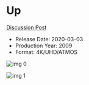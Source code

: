 # Up

[Discussion Post](https://www.avsforum.com/threads/bass-eq-for-filtered-movies.2995212/post-59306028)

* Release Date: 2020-03-03
* Production Year: 2009
* Format: 4K/UHD/ATMOS

![img 0](https://i.imgur.com/HHsor8y.jpg)

![img 1](https://i.imgur.com/p5VqPkC.png)

